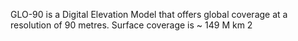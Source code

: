 GLO-90 is a Digital Elevation Model that offers global coverage at a resolution of 90 metres. Surface coverage is ~ 149 M km 2